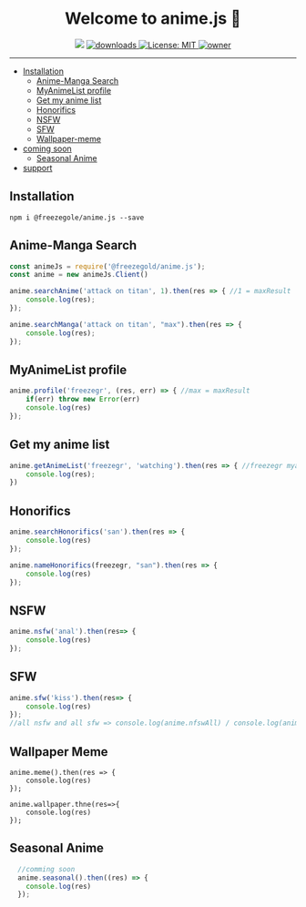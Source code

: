 <h1 align="center">Welcome to anime.js 👋</h1>
<p align="center">
  <img src="https://img.shields.io/npm/v/@freezegold/anime.js?orange=blue" />
  <a href="https://www.npmjs.com/package/@freezegold/anime.js">
    <img alt="downloads" src="https://img.shields.io/npm/dm/@freezegold/anime.js.svg?color=blue" target="_blank" />
  </a>
  <a href="https://github.com/freezegr/insta.js/blob/master/LICENSE">
    <img alt="License: MIT" src="https://img.shields.io/badge/license-MIT-yellow.svg" target="_blank" />
  </a>
  <a href="https://discord.gg/2eazDsQn">
    <img src="https://img.shields.io/static/v1?label=owner&message=freezegr&color=blue" alt="owner">
  </a>
</p>

---

- [Installation](#Installation)
    - [Anime-Manga Search](#Anime-Manga-Search)
    - [MyAnimeList profile](#MyAnimeList-profile)
    - [Get my anime list](#Get-my-anime-list)
    - [Honorifics](#Honorifics)
    - [NSFW](#NSFW)
    - [SFW](#SFW)
    - [Wallpaper-meme](#Wallpaper-meme)
- [coming soon](#coming-soon)
  - [Seasonal Anime](#Seasonal-Anime)
- [support](#https://discord.gg/2eazDsQn)
## Installation 

`npm i @freezegole/anime.js --save`

## Anime-Manga Search

```js
const animeJs = require('@freezegold/anime.js');
const anime = new animeJs.Client()

anime.searchAnime('attack on titan', 1).then(res => { //1 = maxResult
	console.log(res);
});

anime.searchManga('attack on titan', "max").then(res => { 
	console.log(res);
});
```

## MyAnimeList profile

```js
anime.profile('freezegr', (res, err) => { //max = maxResult
	if(err) throw new Error(err)
	console.log(res)
});
```

## Get my anime list

```js
anime.getAnimeList('freezegr', 'watching').then(res => { //freezegr myanimelist account and watching is status
	console.log(res);
})
```

## Honorifics

```js
anime.searchHonorifics('san').then(res => {
	console.log(res)
});

anime.nameHonorifics(freezegr, "san").then(res => {
	console.log(res)
});
```

## NSFW 

```js
anime.nsfw('anal').then(res=> {
	console.log(res)
});
```

## SFW 

```js
anime.sfw('kiss').then(res=> {
	console.log(res)
});
//all nsfw and all sfw => console.log(anime.nfswAll) / console.log(anime.sfwAll)
```

## Wallpaper Meme 

```ja
anime.meme().then(res => {
	console.log(res)
});

anime.wallpaper.thne(res=>{
	console.log(res)
});

```


## Seasonal Anime

```js
  //comming soon
  anime.seasonal().then((res) => {
    console.log(res)
  });
```
